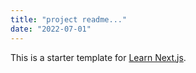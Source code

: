 ```yaml
---
title: "project readme..."
date: "2022-07-01"
---
```


This is a starter template for [Learn Next.js](https://nextjs.org/learn).